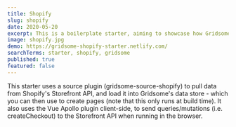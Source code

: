 ```yaml
---
title: Shopify
slug: shopify
date: 2020-05-20
excerpt: This is a boilerplate starter, aiming to showcase how Gridsome and Shopify can work together, to create an amazingly fast shopping experience for consumers.
image: shopify.jpg
demo: https://gridsome-shopify-starter.netlify.com/
searchTerms: starter, shopify, gridsome
published: true
featured: false
---
```

This starter uses a source plugin (gridsome-source-shopify) to pull data from Shopify's Storefront API, and load it into Gridsome's data store - which you can then use to create pages (note that this only runs at build time). It also uses the Vue Apollo plugin client-side, to send queries/mutations (i.e. createCheckout) to the Storefront API when running in the browser.